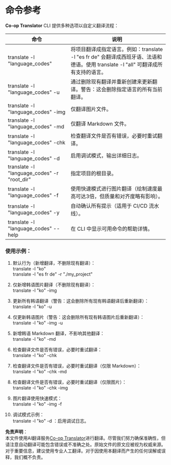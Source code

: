 <!--
CO_OP_TRANSLATOR_METADATA:
{
  "original_hash": "b38d8f042530a4bc872def7cb2c141cd",
  "translation_date": "2025-06-12T11:24:31+00:00",
  "source_file": "getting_started/command-reference.md",
  "language_code": "zh"
}
-->
# 命令参考
**Co-op Translator** CLI 提供多种选项以自定义翻译流程：

命令                                         | 说明
----------------------------------------------|-------------------------------------------------------------------------------------------------------------------------------------------------------------------------------------------------------
translate -l "language_codes"                 | 将项目翻译成指定语言。例如：translate -l "es fr de" 会翻译成西班牙语、法语和德语。使用 translate -l "all" 可翻译成所有支持的语言。
translate -l "language_codes" -u              | 通过删除现有翻译并重新创建来更新翻译。警告：这会删除指定语言的所有当前翻译。
translate -l "language_codes" -img            | 仅翻译图片文件。
translate -l "language_codes" -md             | 仅翻译 Markdown 文件。
translate -l "language_codes" -chk            | 检查翻译文件是否有错误，必要时重试翻译。
translate -l "language_codes" -d              | 启用调试模式，输出详细日志。
translate -l "language_codes" -r "root_dir"   | 指定项目的根目录。
translate -l "language_codes" -f              | 使用快速模式进行图片翻译（绘制速度最高可达3倍，但质量和对齐度略有影响）。
translate -l "language_codes" -y              | 自动确认所有提示（适用于 CI/CD 流水线）。
translate -l "language_codes" --help          | 在 CLI 中显示可用命令的帮助详情。

### 使用示例：

1. 默认行为（新增翻译，不删除现有翻译）：  
   translate -l "ko"  
   translate -l "es fr de" -r "./my_project"

2. 仅新增韩语图片翻译（不删除现有翻译）：  
   translate -l "ko" -img

3. 更新所有韩语翻译（警告：这会删除所有现有韩语翻译后重新翻译）：  
   translate -l "ko" -u

4. 仅更新韩语图片（警告：这会删除所有现有韩语图片后重新翻译）：  
   translate -l "ko" -img -u

5. 新增韩语 Markdown 翻译，不影响其他翻译：  
   translate -l "ko" -md

6. 检查翻译文件是否有错误，必要时重试翻译：  
   translate -l "ko" -chk

7. 检查翻译文件是否有错误，必要时重试翻译（仅限 Markdown）：  
   translate -l "ko" -chk -md

8. 检查翻译文件是否有错误，必要时重试翻译（仅限图片）：  
   translate -l "ko" -chk -img

9. 图片翻译使用快速模式：  
   translate -l "ko" -img -f

10. 调试模式示例：  
    translate -l "ko" -d ：启用调试日志。

**免责声明**：  
本文件使用AI翻译服务[Co-op Translator](https://github.com/Azure/co-op-translator)进行翻译。尽管我们努力确保准确性，但请注意自动翻译可能包含错误或不准确之处。原始文件的原文应被视为权威来源。对于重要信息，建议使用专业人工翻译。对于因使用本翻译而产生的任何误解或误释，我们概不负责。